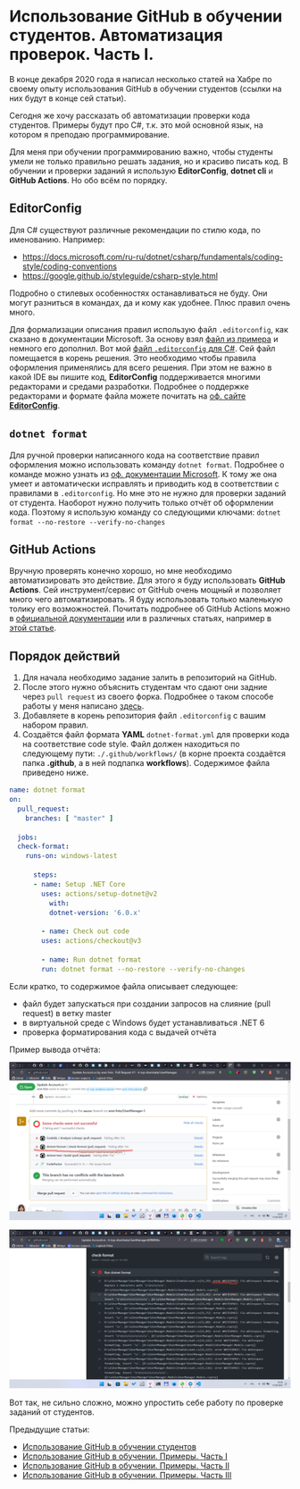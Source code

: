 # Использование GitHub в обучении студентов. Автоматизация проверок. Часть I.

В конце декабря 2020 года я написал несколько статей на Хабре по своему опыту использования GitHub в обучении студентов (ссылки на них будут в конце сей статьи).

Сегодня же хочу рассказать об автоматизации проверки кода студентов. Примеры будут про C#, т.к. это мой основной язык, на котором я преподаю программирование.

Для меня при обучении программированию важно, чтобы студенты умели не только правильно решать задания, но и красиво писать код. В обучении и проверки заданий я использую **EditorConfig**, **dotnet cli** и **GitHub Actions**. Но обо всём по порядку.

## EditorConfig

Для C# существуют различные рекомендации по стилю кода, по именованию. Например:
- https://docs.microsoft.com/ru-ru/dotnet/csharp/fundamentals/coding-style/coding-conventions
- https://google.github.io/styleguide/csharp-style.html

Подробно о стилевых особенностях останавливаться не буду. Они могут разниться в командах, да и кому как удобнее. Плюс правил очень много.

Для формализации описания правил использую файл `.editorconfig`, как сказано в документации Microsoft. За основу взял [файл из примера](https://docs.microsoft.com/ru-ru/dotnet/fundamentals/code-analysis/code-style-rule-options?view=vs-2019#example-editorconfig-file) и немного его дополнил. Вот мой [файл `.editorconfig` для C#](https://github.com/anst-foto/dot_files/blob/master/EditorConfig/csharp_4.editorconfig). Сей файл помещается в корень решения. Это необходимо чтобы правила оформления применялись для всего решения. При этом не важно в какой IDE вы пишите код, **EditorConfig** поддерживается многими редакторами и средами разработки. Подробнее о поддержке редакторами и формате файла можете почитать на [оф. сайте **EditorConfig**](https://editorconfig.org/).

## `dotnet format`

Для ручной проверки написанного кода на соответствие правил оформления можно использовать команду `dotnet format`. Подробнее о команде можно узнать из [оф. документации Microsoft](https://docs.microsoft.com/ru-ru/dotnet/core/tools/dotnet-format). К тому же она умеет и автоматически исправлять и приводить код в соответствии с правилами в `.editorconfig`. Но мне это не нужно для проверки заданий от студента. Наоборот нужно получить только отчёт об оформлении кода. Поэтому я использую команду со следующими ключами: `dotnet format --no-restore --verify-no-changes`

## GitHub Actions

Вручную проверять конечно хорошо, но мне необходимо автоматизировать это действие. Для этого я буду использовать **GitHub Actions**. Сей инструмент/сервис от GitHub очень мощный и позволяет много чего автоматизировать. Я буду использовать только маленькую толику его возможностей. Почитать подробнее об GitHub Actions можно в [официальной документации](https://docs.github.com/en/actions/using-workflows/about-workflows) или в различных статьях, например в [этой статье](https://cakeinpanic.medium.com/github-actions-%D0%B1%D0%B0%D0%B7%D0%B0-2501445e7392).

## Порядок действий

1. Для начала необходимо задание залить в репозиторий на GitHub.
2. После этого нужно объяснить студентам что сдают они задние через `pull request` из своего форка. Подробнее о таком способе работы у меня написано [здесь](https://habr.com/ru/post/534198/).
3. Добавляете в корень репозитория файл `.editorconfig` с вашим набором правил.
4. Создаётся файл формата **YAML** `dotnet-format.yml` для проверки кода на соответствие code style. Файл должен находиться по следующему пути: `./.github/workflows/` (в корне проекта создаётся папка **.github**, а в ней подпапка **workflows**). Содержимое файла приведено ниже.

```yaml
name: dotnet format
on:
  pull_request:
    branches: [ "master" ]

  jobs:
  check-format:
    runs-on: windows-latest
    
      steps:
      - name: Setup .NET Core
        uses: actions/setup-dotnet@v2
          with:
          dotnet-version: '6.0.x'
       
        - name: Check out code
        uses: actions/checkout@v3
       
        - name: Run dotnet format
        run: dotnet format --no-restore --verify-no-changes
```

Если кратко, то содержимое файла описывает следующее:

- файл будет запускаться при создании запросов на слияние (pull request) в ветку master
- в виртуальной среде с Windows будет устанавливаться .NET 6
- проверка форматирования кода с выдачей отчёта

Пример вывода отчёта:

![img-1](./img/using_github_in_student_education_automation_of_checks/img-1.png)

![img-2](./img/using_github_in_student_education_automation_of_checks/img-2.png)

Вот так, не сильно сложно, можно упростить себе работу по проверке заданий от студентов.

Предыдущие статьи:

- [Использование GitHub в обучении студентов](https://habr.com/ru/post/533940/)
- [Использование GitHub в обучении. Примеры. Часть I](https://habr.com/ru/post/534198/)
- [Использование GitHub в обучении. Примеры. Часть II](https://habr.com/ru/post/534292/)
- [Использование GitHub в обучении. Примеры. Часть III](https://habr.com/ru/post/536590/)
